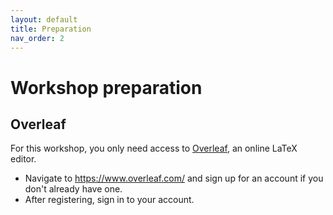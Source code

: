 ```yaml
---
layout: default
title: Preparation
nav_order: 2
---
```


# Workshop preparation 

## Overleaf
For this workshop, you only need access to [Overleaf](https://www.overleaf.com/), an online LaTeX editor.

- Navigate to <https://www.overleaf.com/> and sign up for an account if you don't already have one.
- After registering, sign in to your account.
